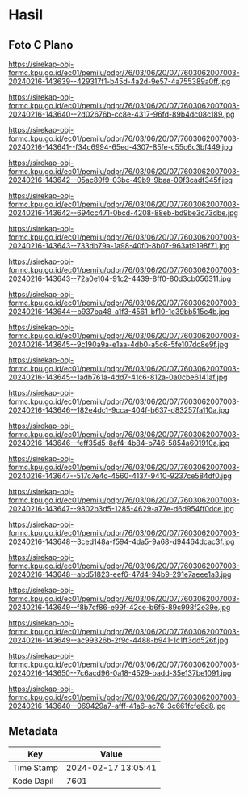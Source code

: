 # Hasil

## Foto C Plano

https://sirekap-obj-formc.kpu.go.id/ec01/pemilu/pdpr/76/03/06/20/07/7603062007003-20240216-143639--429317f1-b45d-4a2d-9e57-4a755389a0ff.jpg

https://sirekap-obj-formc.kpu.go.id/ec01/pemilu/pdpr/76/03/06/20/07/7603062007003-20240216-143640--2d02676b-cc8e-4317-96fd-89b4dc08c189.jpg

https://sirekap-obj-formc.kpu.go.id/ec01/pemilu/pdpr/76/03/06/20/07/7603062007003-20240216-143641--f34c6994-65ed-4307-85fe-c55c6c3bf449.jpg

https://sirekap-obj-formc.kpu.go.id/ec01/pemilu/pdpr/76/03/06/20/07/7603062007003-20240216-143642--05ac89f9-03bc-49b9-9baa-09f3cadf345f.jpg

https://sirekap-obj-formc.kpu.go.id/ec01/pemilu/pdpr/76/03/06/20/07/7603062007003-20240216-143642--694cc471-0bcd-4208-88eb-bd9be3c73dbe.jpg

https://sirekap-obj-formc.kpu.go.id/ec01/pemilu/pdpr/76/03/06/20/07/7603062007003-20240216-143643--733db79a-1a98-40f0-8b07-963af9198f71.jpg

https://sirekap-obj-formc.kpu.go.id/ec01/pemilu/pdpr/76/03/06/20/07/7603062007003-20240216-143643--72a0e104-91c2-4439-8ff0-80d3cb056311.jpg

https://sirekap-obj-formc.kpu.go.id/ec01/pemilu/pdpr/76/03/06/20/07/7603062007003-20240216-143644--b937ba48-a1f3-4561-bf10-1c39bb515c4b.jpg

https://sirekap-obj-formc.kpu.go.id/ec01/pemilu/pdpr/76/03/06/20/07/7603062007003-20240216-143645--9c190a9a-e1aa-4db0-a5c6-5fe107dc8e9f.jpg

https://sirekap-obj-formc.kpu.go.id/ec01/pemilu/pdpr/76/03/06/20/07/7603062007003-20240216-143645--1adb761a-4dd7-41c6-812a-0a0cbe6141af.jpg

https://sirekap-obj-formc.kpu.go.id/ec01/pemilu/pdpr/76/03/06/20/07/7603062007003-20240216-143646--182e4dc1-9cca-404f-b637-d83257fa110a.jpg

https://sirekap-obj-formc.kpu.go.id/ec01/pemilu/pdpr/76/03/06/20/07/7603062007003-20240216-143646--feff35d5-8af4-4b84-b746-5854a601910a.jpg

https://sirekap-obj-formc.kpu.go.id/ec01/pemilu/pdpr/76/03/06/20/07/7603062007003-20240216-143647--517c7e4c-4560-4137-9410-9237ce584df0.jpg

https://sirekap-obj-formc.kpu.go.id/ec01/pemilu/pdpr/76/03/06/20/07/7603062007003-20240216-143647--9802b3d5-1285-4629-a77e-d6d954ff0dce.jpg

https://sirekap-obj-formc.kpu.go.id/ec01/pemilu/pdpr/76/03/06/20/07/7603062007003-20240216-143648--3ced148a-f594-4da5-9a68-d94464dcac3f.jpg

https://sirekap-obj-formc.kpu.go.id/ec01/pemilu/pdpr/76/03/06/20/07/7603062007003-20240216-143648--abd51823-eef6-47d4-94b9-291e7aeee1a3.jpg

https://sirekap-obj-formc.kpu.go.id/ec01/pemilu/pdpr/76/03/06/20/07/7603062007003-20240216-143649--f8b7cf86-e99f-42ce-b6f5-89c998f2e39e.jpg

https://sirekap-obj-formc.kpu.go.id/ec01/pemilu/pdpr/76/03/06/20/07/7603062007003-20240216-143649--ac99326b-2f9c-4488-b941-1c1ff3dd526f.jpg

https://sirekap-obj-formc.kpu.go.id/ec01/pemilu/pdpr/76/03/06/20/07/7603062007003-20240216-143650--7c6acd96-0a18-4529-badd-35e137be1091.jpg

https://sirekap-obj-formc.kpu.go.id/ec01/pemilu/pdpr/76/03/06/20/07/7603062007003-20240216-143640--069429a7-afff-41a6-ac76-3c661fcfe6d8.jpg


## Metadata

| Key        | Value               |
| ---------- | ------------------- |
| Time Stamp | 2024-02-17 13:05:41 |
| Kode Dapil | 7601                |



